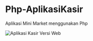 # Php-AplikasiKasir
Aplikasi Mini Market menggunakan Php

![Aplikasi Kasir Versi Web](https://github.com/novri3h/Php-AplikasiKasir/assets/25641359/33972f8b-32ab-4aa2-9b27-7a675cebc0de)
